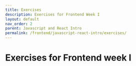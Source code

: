 ```yaml
---
title: Exercises
description: Exercises for Frontend Week I
layout: default
nav_order: 2
parent: Javascript and React Intro
permalink: /frontend/javascript-react-intro/exercises/
---
```


# Exercises for Frontend week I
